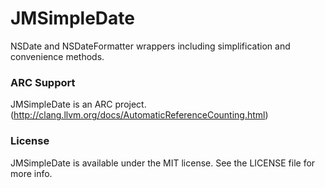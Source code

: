 JMSimpleDate
============

NSDate and NSDateFormatter wrappers including simplification and convenience methods.

### ARC Support

JMSimpleDate is an ARC project. (http://clang.llvm.org/docs/AutomaticReferenceCounting.html)

### License

JMSimpleDate is available under the MIT license. See the LICENSE file for more info.